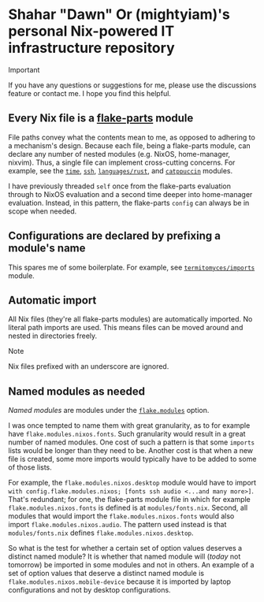 # Shahar "Dawn" Or (mightyiam)'s personal Nix-powered IT infrastructure repository

> [!IMPORTANT]
> If you have any questions or suggestions for me, please use the discussions feature or contact me.
> I hope you find this helpful.

## Every Nix file is a [flake-parts](https://flake.parts) module

File paths convey what the contents mean to me, as opposed to adhering to a mechanism's design.
Because each file, being a flake-parts module, can declare any number of nested modules (e.g. NixOS, home-manager, nixvim).
Thus, a single file can implement cross-cutting concerns.
For example, see the [`time`](modules/time.nix), [`ssh`](modules/ssh.nix), [`languages/rust`](modules/languages/rust.nix), and [`catppuccin`](modules/catppuccin.nix) modules.

I have previously threaded `self` once from the flake-parts evaluation through to NixOS evaluation and a second time deeper into home-manager evaluation.
Instead, in this pattern, the flake-parts `config` can always be in scope when needed.

## Configurations are declared by prefixing a module's name

This spares me of some boilerplate.
For example, see [`termitomyces/imports`](modules/termitomyces/imports.nix) module.

## Automatic import

All Nix files (they're all flake-parts modules) are automatically imported.
No literal path imports are used.
This means files can be moved around and nested in directories freely.

> [!NOTE]
> Nix files prefixed with an underscore are ignored.

## Named modules as needed

_Named modules_ are modules under the [`flake.modules`](https://flake.parts/options/flake-parts-modules.html) option.

I was once tempted to name them with great granularity, as to for example have `flake.modules.nixos.fonts`.
Such granularity would result in a great number of named modules.
One cost of such a pattern is that some `imports` lists would be longer than they need to be.
Another cost is that when a new file is created, some more imports would typically have to be added to some of those lists.

For example, the `flake.modules.nixos.desktop` module would have to import `with config.flake.modules.nixos; [fonts ssh audio <...and many more>]`.
That's redundant; for one, the flake-parts module file in which for example `flake.modules.nixos.fonts` is defined is at `modules/fonts.nix`.
Second, all modules that would import the `flake.modules.nixos.fonts` would also import `flake.modules.nixos.audio`.
The pattern used instead is that `modules/fonts.nix` defines `flake.modules.nixos.desktop`.

So what is the test for whether a certain set of option values deserves a distinct named module?
It is whether that named module will (_today_ not tomorrow) be imported in some modules and not in others.
An example of a set of option values that deserve a distinct named module is `flake.modules.nixos.mobile-device`
because it is imported by laptop configurations and not by desktop configurations.
